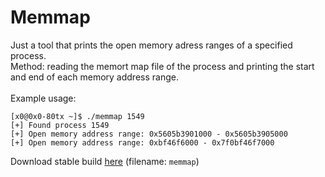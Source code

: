 # Memmap
Just a tool that prints the open memory adress ranges of a specified process.<br>
Method: reading the memort map file of the process and printing the start and end of each memory address range.<br><br>
Example usage:
```
[x0@0x0-80tx ~]$ ./memmap 1549
[+] Found process 1549
[+] Open memory address range: 0x5605b3901000 - 0x5605b3905000
[+] Open memory address range: 0xbf46f6000 - 0x7f0bf46f7000
```
Download stable build [here](https://github.com/meth1337/memmap/releases/latest) (filename: `memmap`)
